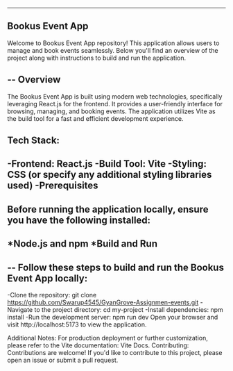 ------
Bookus Event App
------

Welcome to Bookus Event App repository! This application allows users to manage and book events seamlessly. Below you'll find an overview of the project along with instructions to build and run the application.

--
Overview
--

The Bookus Event App is built using modern web technologies, specifically leveraging React.js for the frontend. It provides a user-friendly interface for browsing, managing, and booking events. The application utilizes Vite as the build tool for a fast and efficient development experience.

Tech Stack:
----------------------------------------------
  -Frontend: React.js
  -Build Tool: Vite
  -Styling: CSS (or specify any additional styling libraries used)
  -Prerequisites
----------------------------------------------

Before running the application locally, ensure you have the following installed:
----------------------------------------------
   *Node.js and npm
   *Build and Run
----------------------------------------------

--
Follow these steps to build and run the Bookus Event App locally:
--
   -Clone the repository:
      git clone https://github.com/Swarup4545/GyanGrove-Assignmen-events.git
   -Navigate to the project directory:
      cd my-project
   -Install dependencies:
     npm install
   -Run the development server:
     npm run dev
  Open your browser and visit http://localhost:5173 to view the application.  
  
Additional Notes:
    For production deployment or further customization, please refer to the Vite documentation: Vite Docs.
Contributing:
    Contributions are welcome! If you'd like to contribute to this project, please open an issue or submit a pull request.
    
